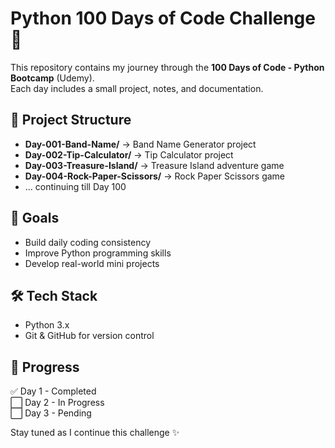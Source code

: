 # Python 100 Days of Code Challenge 🚀

This repository contains my journey through the **100 Days of Code - Python Bootcamp** (Udemy).  
Each day includes a small project, notes, and documentation.

## 📂 Project Structure
- **Day-001-Band-Name/** → Band Name Generator project  
- **Day-002-Tip-Calculator/** → Tip Calculator project  
- **Day-003-Treasure-Island/** → Treasure Island adventure game
- **Day-004-Rock-Paper-Scissors/** → Rock Paper Scissors game
- ... continuing till Day 100  

## 🎯 Goals
- Build daily coding consistency
- Improve Python programming skills
- Develop real-world mini projects

## 🛠 Tech Stack
- Python 3.x  
- Git & GitHub for version control  

## 📌 Progress
✅ Day 1 - Completed  
⬜ Day 2 - In Progress  
⬜ Day 3 - Pending  

Stay tuned as I continue this challenge ✨

